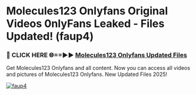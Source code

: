 # Molecules123 Onlyfans Original Videos 0nlyFans Leaked - Files Updated! (faup4)

<h3>🔴 CLICK HERE 🌐==►► <a href="https://tinyurl.com/2m67pmp6" rel="nofollow">Molecules123 Onlyfans Updated Files</a></h3>

Get Molecules123 Onlyfans and all content. Now you can access all videos and pictures of Molecules123 Onlyfans. New Updated Files 2025!

[![faup4](https://i.imgur.com/H4QAA4z.gif)](https://tinyurl.com/2m67pmp6)